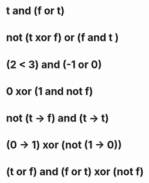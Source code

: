 # t and (f or t)
# not (t xor f) or (f and t )
# (2 < 3) and (-1 or 0)
# 0 xor (1 and not f)
# not (t -> f) and (t -> t) 
# (0 -> 1) xor (not (1 -> 0))
# (t or f) and (f or t) xor (not f)